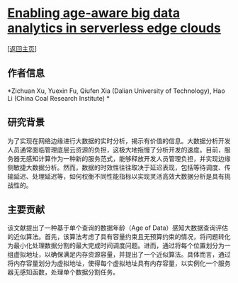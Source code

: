 # [Enabling age-aware big data analytics in serverless edge clouds](https://doi.org/10.1109/INFOCOM53939.2023.10228905)

\[[返回主页](../../README.md#2023)\]

## 作者信息
*Zichuan Xu, Yuexin Fu, Qiufen Xia (Dalian University of Technology), Hao Li (China Coal Research Institute)
*
## 研究背景
为了实现在网络边缘进行大数据的实时分析，揭示有价值的信息。大数据分析开发人员通常面临管理底层云资源的负担，这极大地拖慢了分析开发的速度。目前，服务器无感知计算作为一种新的服务范式，能够释放开发人员管理负担，并实现边缘侧敏捷大数据分析。然而，数据的时效性往往取决于延迟表现，包括等待调度、传输延迟、处理延迟等，如何权衡不同性能指标以实现灵活高效大数据分析是具有挑战性的。

## 主要贡献
该文献提出了一种基于单个查询的数据年龄（Age of Data）感知大数据查询评估的近似算法。首先，该算法考虑了具有容量约束且无预算约束的情况，将问题转化为最小化处理数据分割的最大完成时间调度问题。进而，通过将每个位置划分为一组虚拟地址，以确保满足内存资源容量，并提出了一个近似算法。具体而言，通过将内存容量划分为虚拟地址，使得每个虚拟地址具有内存容量，以实例化一个服务器无感知函数，处理单个数据分割任务。